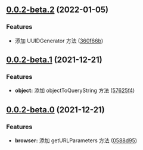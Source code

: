 ## [0.0.2-beta.2](https://github.com/Wxh16144/utils/compare/0.0.2-beta.1...0.0.2-beta.2) (2022-01-05)


### Features

* 添加 UUIDGenerator 方法 ([360f66b](https://github.com/Wxh16144/utils/commit/360f66b354c88bf7b733fef46a44e1a79d85f80d))



## [0.0.2-beta.1](https://github.com/Wxh16144/utils/compare/0.0.2-beta.0...0.0.2-beta.1) (2021-12-21)


### Features

* **object:** 添加 objectToQueryString 方法 ([57625f4](https://github.com/Wxh16144/utils/commit/57625f46b57cf1c82d1d610159e49da41f8272a1))



## [0.0.2-beta.0](https://github.com/Wxh16144/utils/compare/0588d95eed2b55a5ffefb66dc9142ed20003797f...0.0.2-beta.0) (2021-12-21)


### Features

* **browser:** 添加 getURLParameters 方法 ([0588d95](https://github.com/Wxh16144/utils/commit/0588d95eed2b55a5ffefb66dc9142ed20003797f))



